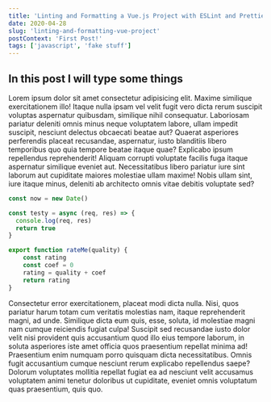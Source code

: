 ```yaml
---
title: 'Linting and Formatting a Vue.js Project with ESLint and Prettier'
date: 2020-04-28
slug: 'linting-and-formatting-vue-project'
postContext: 'First Post!'
tags: ['javascript', 'fake stuff']
---
```


## In this post I will type some things

Lorem ipsum dolor sit amet consectetur adipisicing elit. Maxime similique exercitationem illo! Itaque nulla ipsam vel velit fugit vero dicta rerum suscipit voluptas aspernatur quibusdam, similique nihil consequatur. Laboriosam pariatur deleniti omnis minus neque voluptatem labore, ullam impedit suscipit, nesciunt delectus obcaecati beatae aut? Quaerat asperiores perferendis placeat recusandae, aspernatur, iusto blanditiis libero temporibus quo quia tempore beatae itaque quae? Explicabo ipsum repellendus reprehenderit! Aliquam corrupti voluptate facilis fuga itaque aspernatur similique eveniet aut. Necessitatibus libero pariatur iure sint laborum aut cupiditate maiores molestiae ullam maxime! Nobis ullam sint, iure itaque minus, deleniti ab architecto omnis vitae debitis voluptate sed?

```js
const now = new Date()

const testy = async (req, res) => {
  console.log(req, res)
  return true
}

export function rateMe(quality) {
    const rating
    const coef = 0
    rating = quality + coef
    return rating
}
```

Consectetur error exercitationem, placeat modi dicta nulla. Nisi, quos pariatur harum totam cum veritatis molestias nam, itaque reprehenderit magni, ad unde. Similique dicta eum quis, esse, soluta, id molestiae magni nam cumque reiciendis fugiat culpa! Suscipit sed recusandae iusto dolor velit nisi provident quis accusantium quod illo eius tempore laborum, in soluta asperiores iste amet officia quos praesentium repellat minima ad! Praesentium enim numquam porro quisquam dicta necessitatibus. Omnis fugit accusantium cumque nesciunt rerum explicabo repellendus saepe? Dolorum voluptates mollitia repellat fugiat ea ad nesciunt velit accusamus voluptatem animi tenetur doloribus ut cupiditate, eveniet omnis voluptatum quas praesentium, quis quo.
